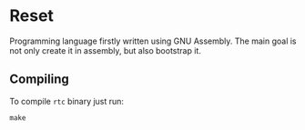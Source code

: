 # Reset
Programming language firstly written using GNU Assembly.
The main goal is not only create it in assembly, but also bootstrap it.
## Compiling
To compile `rtc` binary just run:
```
make
```

